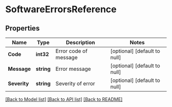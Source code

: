 # SoftwareErrorsReference

## Properties
Name | Type | Description | Notes
------------ | ------------- | ------------- | -------------
**Code** | **int32** | Error code of message | [optional] [default to null]
**Message** | **string** | Error message | [optional] [default to null]
**Severity** | **string** | Severity of error | [optional] [default to null]

[[Back to Model list]](../README.md#documentation-for-models) [[Back to API list]](../README.md#documentation-for-api-endpoints) [[Back to README]](../README.md)


